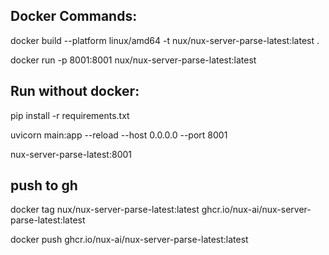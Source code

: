 ## Docker Commands:

docker build --platform linux/amd64 -t nux/nux-server-parse-latest:latest .

docker run -p 8001:8001 nux/nux-server-parse-latest:latest

## Run without docker:

pip install -r requirements.txt

uvicorn main:app --reload --host 0.0.0.0 --port 8001

nux-server-parse-latest:8001

## push to gh

docker tag nux/nux-server-parse-latest:latest ghcr.io/nux-ai/nux-server-parse-latest:latest

docker push ghcr.io/nux-ai/nux-server-parse-latest:latest
